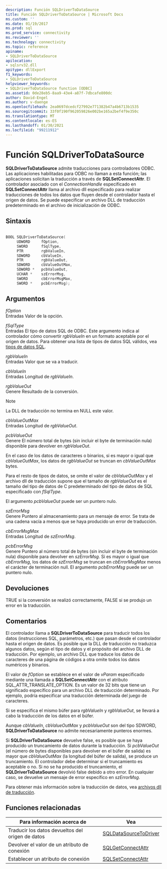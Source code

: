 ```yaml
---
description: Función SQLDriverToDataSource
title: Función SQLDriverToDataSource | Microsoft Docs
ms.custom: ''
ms.date: 01/19/2017
ms.prod: sql
ms.prod_service: connectivity
ms.reviewer: ''
ms.technology: connectivity
ms.topic: reference
apiname:
- SQLDriverToDataSource
apilocation:
- sqlsrv32.dll
apitype: dllExport
f1_keywords:
- SQLDriverToDataSource
helpviewer_keywords:
- SQLDriverToDataSource function [ODBC]
ms.assetid: 0de28eb5-8aa9-43e4-a87f-7dbcafe800dc
author: David-Engel
ms.author: v-daenge
ms.openlocfilehash: 2ea0697dcedcf27992e771382b47a4b6713b1535
ms.sourcegitcommit: 33f0f190f962059826e002be165a2bef4f9e350c
ms.translationtype: MT
ms.contentlocale: es-ES
ms.lasthandoff: 01/30/2021
ms.locfileid: "99211912"
---
```

# <a name="sqldrivertodatasource-function"></a>Función SQLDriverToDataSource
**SQLDriverToDataSource** admite traducciones para controladores ODBC. Las aplicaciones habilitadas para ODBC no llaman a esta función; las aplicaciones solicitan la traducción a través de **SQLSetConnectAttr**. El controlador asociado con el *ConnectionHandle* especificado en **SQLSetConnectAttr** llama al archivo dll especificado para realizar traducciones de todos los datos que fluyen desde el controlador hasta el origen de datos. Se puede especificar un archivo DLL de traducción predeterminado en el archivo de inicialización de ODBC.  
  
## <a name="syntax"></a>Sintaxis  
  
```cpp  
  
BOOL SQLDriverToDataSource(  
     UDWORD     fOption,  
     SWORD      fSqlType,  
     PTR        rgbValueIn,  
     SDWORD     cbValueIn,  
     PTR        rgbValueOut,  
     SDWORD     cbValueOutMax,  
     SDWORD *   pcbValueOut,  
     UCHAR *    szErrorMsg,  
     SWORD      cbErrorMsgMax,  
     SWORD *    pcbErrorMsg);  
```  
  
## <a name="arguments"></a>Argumentos  
 *fOption*  
 Entradas Valor de la opción.  
  
 *fSqlType*  
 Entradas El tipo de datos SQL de ODBC. Este argumento indica al controlador cómo convertir *rgbValueIn* en un formato aceptable por el origen de datos. Para obtener una lista de tipos de datos SQL válidos, vea [tipos de datos SQL](../../../odbc/reference/appendixes/sql-data-types.md).  
  
 *rgbValueIn*  
 Entradas Valor que se va a traducir.  
  
 *cbValueIn*  
 Entradas Longitud de *rgbValueIn*.  
  
 *rgbValueOut*  
 Genere Resultado de la conversión.  
  
> [!NOTE]  
>  La DLL de traducción no termina en NULL este valor.  
  
 *cbValueOutMax*  
 Entradas Longitud de *rgbValueOut*.  
  
 *pcbValueOut*  
 Genere El número total de bytes (sin incluir el byte de terminación nula) disponible para devolver en *rgbValueOut*.  
  
 En el caso de los datos de caracteres o binarios, si es mayor o igual que *cbValueOutMax*, los datos de *rgbValueOut* se truncan en *cbValueOutMax* bytes.  
  
 Para el resto de tipos de datos, se omite el valor de *cbValueOutMax* y el archivo dll de traducción supone que el tamaño de *rgbValueOut* es el tamaño del tipo de datos de C predeterminado del tipo de datos de SQL especificado con *fSqlType*.  
  
 El argumento *pcbValueOut* puede ser un puntero nulo.  
  
 *szErrorMsg*  
 Genere Puntero al almacenamiento para un mensaje de error. Se trata de una cadena vacía a menos que se haya producido un error de traducción.  
  
 *cbErrorMsgMax*  
 Entradas Longitud de *szErrorMsg*.  
  
 *pcbErrorMsg*  
 Genere Puntero al número total de bytes (sin incluir el byte de terminación nula) disponible para devolver en *szErrorMsg*. Si es mayor o igual que *cbErrorMsg*, los datos de *szErrorMsg* se truncan en *cbErrorMsgMax* menos el carácter de terminación null. El argumento *pcbErrorMsg* puede ser un puntero nulo.  
  
## <a name="returns"></a>Devoluciones  
 TRUE si la conversión se realizó correctamente, FALSE si se produjo un error en la traducción.  
  
## <a name="comments"></a>Comentarios  
 El controlador llama a **SQLDriverToDataSource** para traducir todos los datos (instrucciones SQL, parámetros, etc.) que pasan desde el controlador hasta el origen de datos. Es posible que la DLL de traducción no traduzca algunos datos, según el tipo de datos y el propósito del archivo DLL de traducción. Por ejemplo, un archivo DLL que traduce los datos de caracteres de una página de códigos a otra omite todos los datos numéricos y binarios.  
  
 El valor de *fOption* se establece en el valor de *vParam* especificado mediante una llamada a **SQLSetConnectAttr** con el atributo SQL_ATTR_TRANSLATE_OPTION. Es un valor de 32 bits que tiene un significado específico para un archivo DLL de traducción determinado. Por ejemplo, podría especificar una traducción determinada del juego de caracteres.  
  
 Si se especifica el mismo búfer para *rgbValueIn* y *rgbValueOut*, se llevará a cabo la traducción de los datos en el búfer.  
  
 Aunque *cbValueIn*, *cbValueOutMax* y *pcbValueOut* son del tipo SDWORD, **SQLDriverToDataSource** no admite necesariamente punteros enormes.  
  
 Si **SQLDriverToDataSource** devuelve false, es posible que se haya producido un truncamiento de datos durante la traducción. Si *pcbValueOut* (el número de bytes disponibles para devolver en el búfer de salida) es mayor que *cbValueOutMax* (la longitud del búfer de salida), se produce un truncamiento. El controlador debe determinar si el truncamiento es aceptable o no. Si no se ha producido el truncamiento, el **SQLDriverToDataSource** devolvió false debido a otro error. En cualquier caso, se devuelve un mensaje de error específico en *szErrorMsg*.  
  
 Para obtener más información sobre la traducción de datos, vea [archivos dll de traducción](../../../odbc/reference/develop-app/translation-dlls.md).  
  
## <a name="related-functions"></a>Funciones relacionadas  
  
|Para información acerca de|Vea|  
|---------------------------|---------|  
|Traducir los datos devueltos del origen de datos|[SQLDataSourceToDriver](../../../odbc/reference/syntax/sqldatasourcetodriver-function.md)|  
|Devolver el valor de un atributo de conexión|[SQLGetConnectAttr](../../../odbc/reference/syntax/sqlgetconnectattr-function.md)|  
|Establecer un atributo de conexión|[SQLSetConnectAttr](../../../odbc/reference/syntax/sqlsetconnectattr-function.md)|
